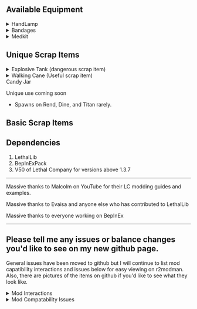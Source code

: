 ## Available Equipment
<details>
<summary>HandLamp</summary>

![](SEEME/HandlampPreview.png)
Costs 25 credits, Weighs 5

PROS - 
- The lamp lights up the area around the holder in a radius that is larger than a baby flashlight's light reaches but not as large as a pro-flashlight reaches in one direction.
- The lamp has a noticably larger battery capacity than the pro-flashlight.
- One-handed.

CONS - 
- The light produced by the lamp isn't as clear at long ranges as the pro-flashlight.
- The lamp's light is very bright if used in fog, gas, smoke, dust storms, etc..
</details>

<details>
<summary>Bandages</summary>

![](SEEME/BandagesPreview.png)
Costs 25 credits, Weighs 1

Bandages are a consumable item with 5 charges that heal 8 health each.

Unlike the medkit, Bandages heal you instantly and are a cheaper short-term option.
</details>

<details>
<summary>Medkit</summary>

![](SEEME/MedkitPreview.png)
Costs 150 credits, Weighs 5

The medkit gradually heals the holder using a hidden health pool that is depleted to heal.

Unlike the bandages, the medkit's base health pool can heal 6 times the health one bandage item can heal if given enough time. Additionally, its health pool can be refilled by bringing it into the ship. In the near future, I plan to add a feature that will allow players to use the medkit on their teammates without having to drop it for them.
</details>

## Unique Scrap Items

<details>
<summary>Explosive Tank (dangerous scrap item)</summary>

![](SEEME/ExplosiveTankPreview.png)
Once the explosive tank is picked up, an internal timer begins counting down until it reaches 0 and the tank will then explode. The only way to stop the timer is by bringing the tank inside the ship.

- Hitting the tank with a melee weapon will cause it to explode immediately.
- Each time the tank is dropped, its remaining time will be reduced by a set amount. If the tank is dropped three times, it will explode immediately.
- The internal timer can start at any time between 2 and 4 minutes.
- Spawns on any moon rarely.

</details>

<details>
<summary>Walking Cane (Useful scrap item)</summary>

![](SEEME/WalkingCanePreview.png)
Increases your move speed when held.

- Spawns on Rend, Dine, and Titan rarely.

</details>

<summary>Candy Jar</summary>
	
Unique use coming soon

- Spawns on Rend, Dine, and Titan rarely.

</details>



## Basic Scrap Items

## Dependencies
1. LethalLib 
2. BepInExPack
3. V50 of Lethal Company for versions above 1.3.7
---

Massive thanks to Malcolm on YouTube for their LC modding guides and examples.

Massive thanks to Evaisa and anyone else who has contributed to LethalLib

Massive thanks to everyone working on BepInEx

---

## Please tell me any issues or balance changes you'd like to see on my new github page.
General issues have been moved to github but I will continue to list mod capatibility interactions and issues below for easy viewing on r2modman. Also, there are pictures of the items on github if you'd like to see what they look like.
<details>
<summary>Mod Interactions</summary>

- Mods that affect flashlights may affect the handlamp.

</details>
<details>
<summary>Mod Compatability Issues</summary>

- "FlashlightExtendedRange" Makes the handlamp insanely bright when turned on.

- "Diversity" will make the handlamp brighter; it wasn't too bad the last time I tested it, but it wasn't the brightness I intended.

</details>

